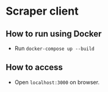 # Scraper client

## How to run using Docker

* Run `docker-compose up --build`

## How to access

* Open `localhost:3000` on browser.